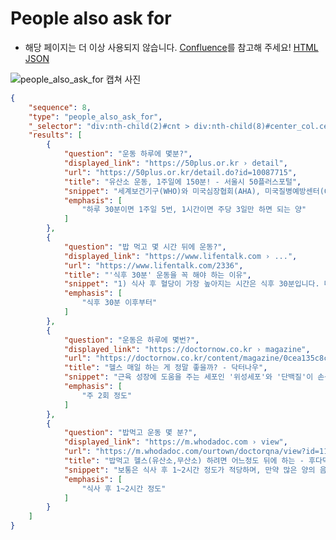 # People also ask for
- 해당 페이지는 더 이상 사용되지 않습니다. [Confluence](https://ascentkorea.atlassian.net/wiki/spaces/CJHZ/pages/397606925/Features)를 참고해 주세요!
[HTML](https://ascentkorea-docs.github.io/mobile/features/people\_also\_ask\_for/sample.html) [JSON](https://ascentkorea-docs.github.io/mobile/features/people\_also\_ask\_for/sample.json)

![people_also_ask_for 캡쳐 사진](<../../.gitbook/assets/people\_also\_ask\_for.png>)

```json
{
    "sequence": 8,
    "type": "people_also_ask_for",
    "_selector": "div:nth-child(2)#cnt > div:nth-child(8)#center_col.center_col.s6JM6d > div:nth-child(4) > div:nth-child(2)#rso > div:nth-child(6).MjjYud > div:nth-child(1).cUnQKe.wHYlTd.Ww4FFb.vt6azd",
    "results": [
        {
            "question": "운동 하루에 몇분?",
            "displayed_link": "https://50plus.or.kr › detail",
            "url": "https://50plus.or.kr/detail.do?id=10087715",
            "title": "유산소 운동, 1주일에 150분! - 서울시 50플러스포털",
            "snippet": "세계보건기구(WHO)와 미국심장협회(AHA), 미국질병예방센터(CDC)가 공통적으로 권장하는 운동량이다. 생활패턴에 따라 운동량을 조정하되, 일주일에 150분 이상 유산소 운동을 하라는 것. 하루 30분이면 1주일 5번, 1시간이면 주당 3일만 하면 되는 양이다.",
            "emphasis": [
                "하루 30분이면 1주일 5번, 1시간이면 주당 3일만 하면 되는 양"
            ]
        },
        {
            "question": "밥 먹고 몇 시간 뒤에 운동?",
            "displayed_link": "https://www.lifentalk.com › ...",
            "url": "https://www.lifentalk.com/2336",
            "title": "'식후 30분' 운동을 꼭 해야 하는 이유",
            "snippet": "1) 식사 후 혈당이 가장 높아지는 시간은 식후 30분입니다. 따라서, 운동하기에 가장 좋은 시간은 식후 30분 이후부터라고 할 수 있습니다. 건강한 사람도 이 시간대에 몸을 움직이면 혈당을 누그러뜨려 당뇨병 예방에 도움이 된다고 합니다.2022. 1. 12.",
            "emphasis": [
                "식후 30분 이후부터"
            ]
        },
        {
            "question": "운동은 하루에 몇번?",
            "displayed_link": "https://doctornow.co.kr › magazine",
            "url": "https://doctornow.co.kr/content/magazine/0cea135c8c0b11ed95e206ef18b6ac0c",
            "title": "헬스 매일 하는 게 정말 좋을까? - 닥터나우",
            "snippet": "근육 성장에 도움을 주는 세포인 '위성세포'와 '단백질'이 손상된 근섬유를 재생시켜주는 역할을 하기 때문에 원활한 재생으로 근육이 단련되려면 하루 정도 휴식을 취해주는 게 좋아요. 미국심장학회(AHA)에서도 근력운동은 주 2회 정도 하는 것을 권장하고 있어요.2022. 11. 13.",
            "emphasis": [
                "주 2회 정도"
            ]
        },
        {
            "question": "밥먹고 운동 몇 분?",
            "displayed_link": "https://m.whodadoc.com › view",
            "url": "https://m.whodadoc.com/ourtown/doctorqna/view?id=111015",
            "title": "밥먹고 헬스(유산소,무산소) 하려면 어느정도 뒤에 하는 - 후다닥건강",
            "snippet": "보통은 식사 후 1~2시간 정도가 적당하며, 만약 많은 양의 음식을 먹었다면 더 많은 시간이 필요할 수 있습니다. 무산소 운동인 경우는 소화에 큰 영향을 주지 않으므로 식사 후 30분 정도가 지나면 바로 시작해도 무방합니다.2023. 4. 9.",
            "emphasis": [
                "식사 후 1~2시간 정도"
            ]
        }
    ]
}
```
